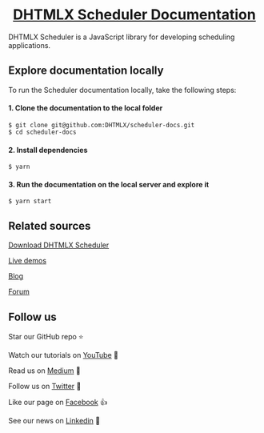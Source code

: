<h1 align="center"><a href="https://docs.dhtmlx.com/suite/">DHTMLX Scheduler Documentation</a></h1>

DHTMLX Scheduler is a JavaScript library for developing scheduling applications.

## Explore documentation locally

To run the Scheduler documentation locally, take the following steps:

#### 1. Clone the documentation to the local folder

```
$ git clone git@github.com:DHTMLX/scheduler-docs.git
$ cd scheduler-docs
```

#### 2. Install dependencies

```
$ yarn
```

#### 3. Run the documentation on the local server and explore it

```
$ yarn start
```

## Related sources

[Download DHTMLX Scheduler](https://dhtmlx.com/docs/products/dhtmlxScheduler/download.shtml)

[Live demos](https://snippet.dhtmlx.com/jb8mc2c7?tag=scheduler)

[Blog](https://dhtmlx.com/blog/tag/dhtmlxscheduler/)

[Forum](https://forum.dhtmlx.com/c/scheduler-all/40)

## Follow us

Star our GitHub repo :star:

Watch our tutorials on [YouTube](https://www.youtube.com/user/dhtmlx/videos) :eyes:

Read us on [Medium](https://medium.com/@dhtmlx) :newspaper:

Follow us on [Twitter](https://twitter.com/dhtmlx) :feet:

Like our page on [Facebook](https://www.facebook.com/dhtmlx/) :thumbsup:

See our news on [Linkedin](https://www.linkedin.com/groups/3345009/) :mega:
